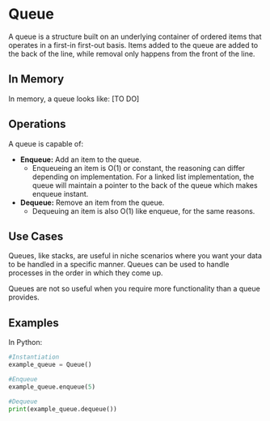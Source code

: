 # Queue

A queue is a structure built on an underlying container of ordered items that operates in a first-in first-out basis. Items added to the queue are added to the back of the line, while removal only happens from the front of the line.

## In Memory

In memory, a queue looks like: \[TO DO\]


## Operations

A queue is capable of:

* **Enqueue:** Add an item to the queue.
    * Enqueueing an item is O(1) or constant, the reasoning can differ depending on implementation. For a linked list implementation, the queue will maintain a pointer to the back of the queue which makes enqueue instant.
* **Dequeue:** Remove an item from the queue.
    * Dequeuing an item is also O(1) like enqueue, for the same reasons.

## Use Cases

Queues, like stacks, are useful in niche scenarios where you want your data to be handled in a specific manner. Queues can be used to handle processes in the order in which they come up.

Queues are not so useful when you require more functionality than a queue provides.

## Examples

In Python:

```python
#Instantiation
example_queue = Queue()

#Enqueue
example_queue.enqueue(5)

#Dequeue
print(example_queue.dequeue())
```
